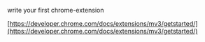 write your first chrome-extension

[https://developer.chrome.com/docs/extensions/mv3/getstarted/](https://developer.chrome.com/docs/extensions/mv3/getstarted/)